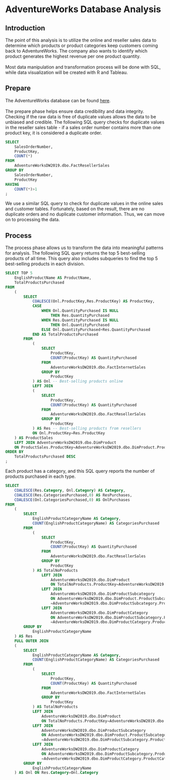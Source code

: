 # AdventureWorks Database Analysis
## Introduction
The point of this analysis is to utilize the online and reseller sales data to determine which products or product categories keep customers coming back to AdventureWorks. The company also wants to identify which product generates the highest revenue per one product quantity.<br/>\
Most data manipulation and transformation process will be done with SQL, while data visualization will be created with R and Tableau.

## Prepare
The AdventureWorks database can be found [here](https://docs.microsoft.com/en-us/sql/samples/adventureworks-install-configure?view=sql-server-ver16&tabs=ssms). <br/>\
The prepare phase helps ensure data credibility and data integrity. Checking if the raw data is free of duplicate values allows the data to be unbiased and credible. The following SQL query checks for duplicate values in the reseller sales table - if a sales order number contains more than one product key, it is considered a duplicate order.
```sql
SELECT 
	SalesOrderNumber,
	ProductKey,
	COUNT(*)
FROM 
	AdventureWorksDW2019.dbo.FactResellerSales
GROUP BY
	SalesOrderNumber,
	ProductKey
HAVING
	COUNT(*)>1
;
```
We use a similar SQL query to check for duplicate values in the online sales and customer tables. Fortunately, based on the result, there are no duplicate orders and no duplicate customer information. Thus, we can move on to processing the data.

## Process
The process phase allows us to transform the data into meaningful patterns for analysis. The following SQL query returns the top 5 best-selling products of all time. This query also includes subqueries to find the top 5 best-selling products in each division.
```sql
SELECT TOP 5
	EnglishProductName AS ProductName,
	TotalProductsPurchased
FROM
	(
		SELECT								
			COALESCE(Onl.ProductKey,Res.ProductKey) AS ProductKey,
			CASE
				WHEN Onl.QuantityPurchased IS NULL 
					THEN Res.QuantityPurchased
				WHEN Res.QuantityPurchased IS NULL 
					THEN Onl.QuantityPurchased
				ELSE Onl.QuantityPurchased+Res.QuantityPurchased 
			END AS TotalProductsPurchased
		FROM 
			(
				SELECT
					ProductKey,
					COUNT(ProductKey) AS QuantityPurchased
				FROM 
					AdventureWorksDW2019.dbo.FactInternetSales
				GROUP BY
					ProductKey
			) AS Onl -- Best-selling products online
			LEFT JOIN
			(
				SELECT
					ProductKey,
					COUNT(ProductKey) AS QuantityPurchased
				FROM 
					AdventureWorksDW2019.dbo.FactResellerSales
				GROUP BY
					ProductKey
			) AS Res -- Best-selling products from resellers
			ON Onl.ProductKey=Res.ProductKey
	) AS ProductSales
	LEFT JOIN AdventureWorksDW2019.dbo.DimProduct
	ON ProductSales.ProductKey=AdventureWorksDW2019.dbo.DimProduct.ProductKey -- Return the product name
ORDER BY
	TotalProductsPurchased DESC
;
```
Each product has a category, and thís SQL query reports the number of products purchased in each type.
```sql
SELECT
	COALESCE(Res.Category, Onl.Category) AS Category,
	COALESCE(Res.CategoriesPurchased,0) AS ResPurchases,
	COALESCE(Onl.CategoriesPurchased,0) AS OnlPurchases
FROM
	(
		SELECT 
			EnglishProductCategoryName AS Category,
			COUNT(EnglishProductCategoryName) AS CategoriesPurchased
		FROM 
			(
				SELECT
					ProductKey,
					COUNT(ProductKey) AS QuantityPurchased
				FROM
					AdventureWorksDW2019.dbo.FactResellerSales
				GROUP BY
					ProductKey
			) AS TotalNoProducts
				LEFT JOIN
					AdventureWorksDW2019.dbo.DimProduct
					ON TotalNoProducts.ProductKey=AdventureWorksDW2019.dbo.DimProduct.ProductKey
				LEFT JOIN
					AdventureWorksDW2019.dbo.DimProductSubcategory
					ON AdventureWorksDW2019.dbo.DimProduct.ProductSubcategoryKey
					=AdventureWorksDW2019.dbo.DimProductSubcategory.ProductSubcategoryKey
				LEFT JOIN
					AdventureWorksDW2019.dbo.DimProductCategory
					ON AdventureWorksDW2019.dbo.DimProductSubcategory.ProductCategoryKey
					=AdventureWorksDW2019.dbo.DimProductCategory.ProductCategoryKey
		GROUP BY
			EnglishProductCategoryName
	) AS Res
	FULL OUTER JOIN
	(
		SELECT 
			EnglishProductCategoryName AS Category,
			COUNT(EnglishProductCategoryName) AS CategoriesPurchased
		FROM 
			(
				SELECT
					ProductKey,
					COUNT(ProductKey) AS QuantityPurchased
				FROM 
					AdventureWorksDW2019.dbo.FactInternetSales
				GROUP BY
					ProductKey
			) AS TotalNoProducts
			LEFT JOIN
				AdventureWorksDW2019.dbo.DimProduct
				ON TotalNoProducts.ProductKey=AdventureWorksDW2019.dbo.DimProduct.ProductKey
			LEFT JOIN
				AdventureWorksDW2019.dbo.DimProductSubcategory
				ON AdventureWorksDW2019.dbo.DimProduct.ProductSubcategoryKey
				=AdventureWorksDW2019.dbo.DimProductSubcategory.ProductSubcategoryKey
			LEFT JOIN
				AdventureWorksDW2019.dbo.DimProductCategory
				ON AdventureWorksDW2019.dbo.DimProductSubcategory.ProductCategoryKey
				=AdventureWorksDW2019.dbo.DimProductCategory.ProductCategoryKey
		GROUP BY
			EnglishProductCategoryName
	) AS Onl ON Res.Category=Onl.Category
```

